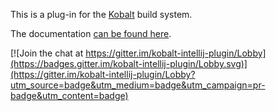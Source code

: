 This is a plug-in for the [Kobalt](http://beust.com/kobalt) build system.

The documentation [can be found here](http://beust.com/kobalt/idea-plug-in).


[![Join the chat at https://gitter.im/kobalt-intellij-plugin/Lobby](https://badges.gitter.im/kobalt-intellij-plugin/Lobby.svg)](https://gitter.im/kobalt-intellij-plugin/Lobby?utm_source=badge&utm_medium=badge&utm_campaign=pr-badge&utm_content=badge)